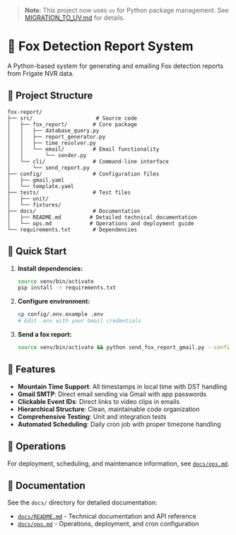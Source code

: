 > **Note**: This project now uses `uv` for Python package management. See [MIGRATION_TO_UV.md](MIGRATION_TO_UV.md) for details.

# 🦊 Fox Detection Report System

A Python-based system for generating and emailing Fox detection reports from Frigate NVR data.

## 📁 Project Structure

```
fox-report/
├── src/                    # Source code
│   ├── fox_report/        # Core package
│   │   ├── database_query.py
│   │   ├── report_generator.py  
│   │   ├── time_resolver.py
│   │   └── email/         # Email functionality
│   │       └── sender.py
│   └── cli/               # Command-line interface
│       └── send_report.py
├── config/                # Configuration files
│   ├── gmail.yaml
│   └── template.yaml
├── tests/                 # Test files
│   ├── unit/
│   └── fixtures/
├── docs/                  # Documentation
│   ├── README.md         # Detailed technical documentation
│   └── ops.md            # Operations and deployment guide
└── requirements.txt       # Dependencies
```

## 🚀 Quick Start

1. **Install dependencies:**
   ```bash
   source venv/bin/activate
   pip install -r requirements.txt
   ```

2. **Configure environment:**
   ```bash
   cp config/.env.example .env
   # Edit .env with your Gmail credentials
   ```

3. **Send a fox report:**
   ```bash
   source venv/bin/activate && python send_fox_report_gmail.py --config config/gmail.yaml --nights 3
   ```

## 📧 Features

- **Mountain Time Support**: All timestamps in local time with DST handling
- **Gmail SMTP**: Direct email sending via Gmail with app passwords
- **Clickable Event IDs**: Direct links to video clips in emails
- **Hierarchical Structure**: Clean, maintainable code organization
- **Comprehensive Testing**: Unit and integration tests
- **Automated Scheduling**: Daily cron job with proper timezone handling

## 🔧 Operations

For deployment, scheduling, and maintenance information, see [`docs/ops.md`](docs/ops.md).

## 📖 Documentation

See the `docs/` directory for detailed documentation:
- [`docs/README.md`](docs/README.md) - Technical documentation and API reference
- [`docs/ops.md`](docs/ops.md) - Operations, deployment, and cron configuration
